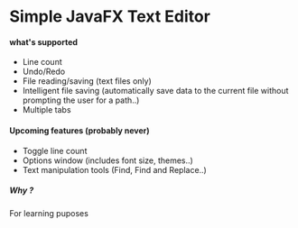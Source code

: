 # Simple JavaFX Text Editor

#### what's supported 
  * Line count 
  * Undo/Redo 
  * File reading/saving (text files only)
  * Intelligent file saving (automatically save data to the current file without prompting the user for a path..)
  * Multiple tabs

#### Upcoming features (probably never) 
  * Toggle line count
  * Options window (includes font size, themes..) 
  * Text manipulation tools (Find, Find and Replace..)


##### Why ?
For learning puposes
